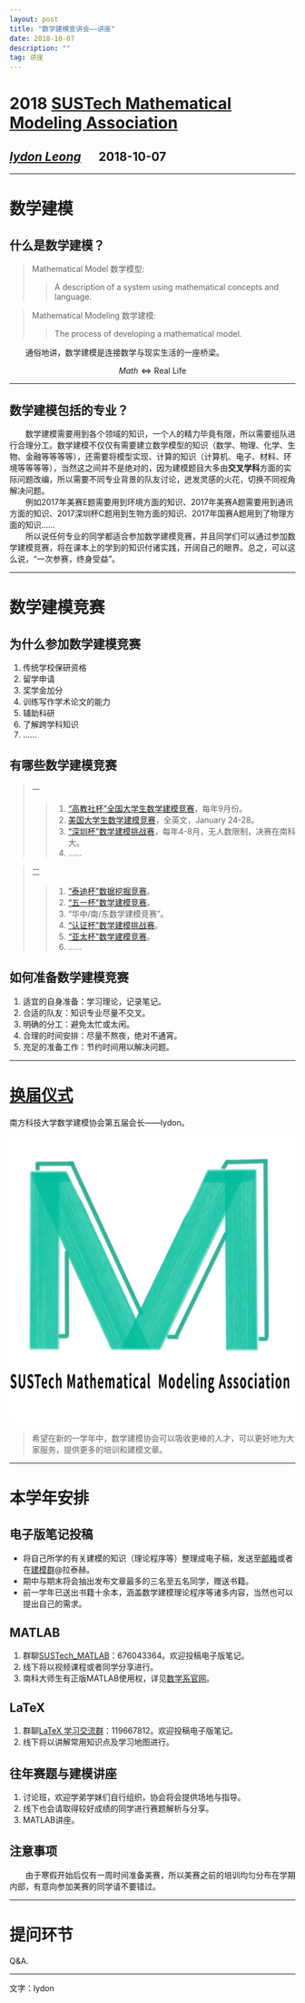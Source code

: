 ```yaml
---
layout: post
title: "数学建模宣讲会——讲座"
date: 2018-10-07
description: ""
tag: 讲座
---
```


<script type="text/javascript" async src="https://cdn.mathjax.org/mathjax/latest/MathJax.js?config=TeX-MML-AM_CHTML"> </script>

2018 [SUSTech Mathematical Modeling Association](https://github.com/sustech-mma)
===
## *[Iydon Leong](https://github.com/Iydon)*  &ensp;&ensp;  2018-10-07
* * *

# 数学建模
## 什么是数学建模？
> Mathematical Model 数学模型:  
>> A description of a system using mathematical concepts and language.  

> Mathematical Modeling 数学建模:  
>> The process of developing a mathematical model.  

&emsp;&emsp;通俗地讲，数学建模是连接数学与现实生活的一座桥梁。  

$$Math\Longleftrightarrow\text{Real Life}$$

* * *
## 数学建模包括的专业？
&emsp;&emsp;数学建模需要用到各个领域的知识，一个人的精力毕竟有限，所以需要组队进行合理分工。数学建模不仅仅有需要建立数学模型的知识（数学、物理、化学、生物、金融等等等等），还需要将模型实现、计算的知识（计算机、电子、材料、环境等等等等），当然这之间并不是绝对的，因为建模题目大多由**交叉学科**方面的实际问题改编，所以需要不同专业背景的队友讨论，迸发灵感的火花，切换不同视角解决问题。  
&emsp;&emsp;例如2017年美赛E题需要用到环境方面的知识、2017年美赛A题需要用到通讯方面的知识、2017深圳杯C题用到生物方面的知识、2017年国赛A题用到了物理方面的知识……  
&emsp;&emsp;所以说任何专业的同学都适合参加数学建模竞赛，并且同学们可以通过参加数学建模竞赛，将在课本上的学到的知识付诸实践，开阔自己的眼界。总之，可以这么说，“一次参赛，终身受益”。  

* * *
# 数学建模竞赛
## 为什么参加数学建模竞赛
1. 传统学校保研资格
2. 留学申请
3. 奖学金加分
4. 训练写作学术论文的能力
5. 辅助科研
6. 了解跨学科知识
7. ……

## 有哪些数学建模竞赛
> 一  
>> 1. [“高教社杯”全国大学生数学建模竞赛](http://www.mcm.edu.cn/ "CUMCM")，每年9月份。  
>> 2. [美国大学生数学建模竞赛](http://www.comap.com/ "MCM/ICM")，全英文，January 24-28。  
>> 3. [“深圳杯”数学建模挑战赛](http://www.mcm.edu.cn/html_cn/block/784a79bf4a6e2f171d2d9a44f0644fca.html)，每年4-8月，无人数限制，决赛在南科大。  
>> 4. ……

> 二  
>> 1. [“泰迪杯”数据挖掘竞赛](http://www.tipdm.org/bdrace/index.html)。  
>> 2. [“五一杯”数学建模竞赛](http://51mcm.cumt.edu.cn/)。  
>> 3. “华中/南/东数学建模竞赛”。  
>> 4. [“认证杯”数学建模挑战赛](http://www.tzmcm.cn/)。  
>> 5. [“亚太杯”数学建模竞赛](http://www.saikr.com/apmcm/)。  
>> 6. ……

## 如何准备数学建模竞赛
1. 适宜的自身准备：学习理论，记录笔记。  
2. 合适的队友：知识专业尽量不交叉。  
3. 明确的分工：避免太忙或太闲。  
4. 合理的时间安排：尽量不熬夜，绝对不通宵。  
5. 充足的准备工作：节约时间用以解决问题。  

* * *
# [换届仪式](/files/Overview_2018.pdf)
南方科技大学数学建模协会第五届会长——Iydon。  

![](/images/posts/2018-10-07-xuan-jiang-1.jpg)

> 希望在新的一学年中，数学建模协会可以吸收更棒的人才，可以更好地为大家服务，提供更多的培训和建模文章。

* * *
# 本学年安排
## 电子版笔记投稿
* 将自己所学的有关建模的知识（理论程序等）整理成电子稿，发送至[邮箱](mailto:mma@sustc.edu.cn "数学建模协会")或者在[建模群](https://jq.qq.com/?_wv=1027&k=5scpKuP)@拉泰赫。  
* 期中与期末将会抽出发布文章最多的三名至五名同学，赠送书籍。  
* 前一学年已送出书籍十余本，涵盖数学建模理论程序等诸多内容，当然也可以提出自己的需求。  

## MATLAB
1. 群聊[SUSTech_MATLAB](https://jq.qq.com/?_wv=1027&k=58niETS
)：676043364。欢迎投稿电子版笔记。  
2. 线下将以视频课程或者同学分享进行。  
3. 南科大师生有正版MATLAB使用权，详见[数学系官网](http://math.sustc.edu.cn/download.html "安装激活指南")。  

## LaTeX
1. 群聊[LaTeX 学习交流群](https://jq.qq.com/?_wv=1027&k=5dk2sHJ)：119667812。欢迎投稿电子版笔记。  
2. 线下将以讲解常用知识点及学习地图进行。  

## 往年赛题与建模讲座
1. 讨论班，欢迎学弟学妹们自行组织，协会将会提供场地与指导。  
2. 线下也会请取得较好成绩的同学进行赛题解析与分享。
3.  MATLAB讲座。  

## 注意事项
&emsp;&emsp;由于寒假开始后仅有一周时间准备美赛，所以美赛之前的培训均匀分布在学期内部，有意向参加美赛的同学请不要错过。  

* * *
# 提问环节
Q&A.

* * *
文字：Iydon
